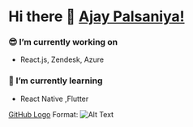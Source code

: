 # Hi there 👋 [Ajay Palsaniya!](https://palsaniya.netlify.app/)

###  :sunglasses: I’m currently working on
   * React.js, Zendesk, Azure
   
### 🌱 I’m currently learning 
   * React Native ,Flutter
   
   [GitHub Logo](/images/logo.png)
Format: ![Alt Text](url)


<!--
**ajaypalsaniya/ajaypalsaniya** is a ✨ _special_ ✨ repository because its `README.md` (this file) appears on your GitHub profile.

Here are some ideas to get you started:

- 🔭 I’m currently working on React 
# 🌱 I’m currently learning 
.TypeScript
- 👯 I’m looking to collaborate on ...
- 🤔 I’m looking for help with ...
- 💬 Ask me about ...
- 📫 How to reach me: ...
- 😄 Pronouns: ...
- ⚡ Fun fact: ...
-->
